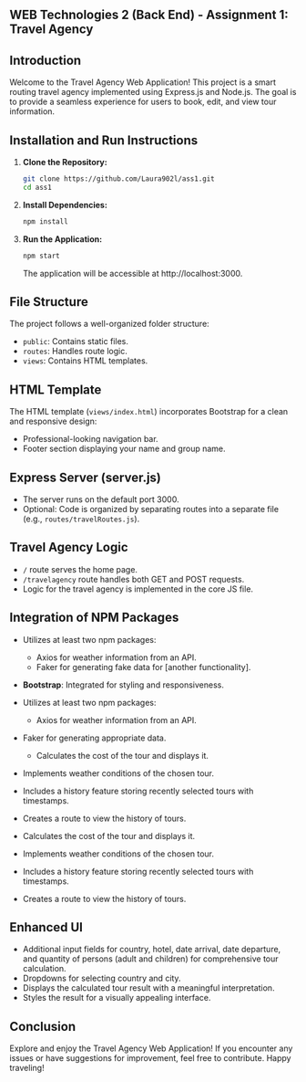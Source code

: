 ## WEB Technologies 2 (Back End) - Assignment 1: Travel Agency


## Introduction

Welcome to the Travel Agency Web Application! This project is a smart routing travel agency implemented using Express.js and Node.js. The goal is to provide a seamless experience for users to book, edit, and view tour information.

## Installation and Run Instructions

1. **Clone the Repository:**
    ```bash
    git clone https://github.com/Laura902l/ass1.git
    cd ass1

    ```

2. **Install
 Dependencies:**
    ```bash
    npm install
    ```

3. **Run the Application:**
    ```bash
    npm start
    ```

   The application will be accessible at http://localhost:3000.

## File Structure

The project follows a well-organized folder structure:

- `public`: Contains static files.
- `routes`: Handles route logic.
- `views`: Contains HTML templates.

## HTML Template

The HTML template (`views/index.html`) incorporates Bootstrap for a clean and responsive design:

- Professional-looking navigation bar.
- Footer section displaying your name and group name.

## Express Server (server.js)

- The server runs on the default port 3000.
- Optional: Code is organized by separating routes into a separate file (e.g., `routes/travelRoutes.js`).

## Travel Agency Logic

- `/` route serves the home page.
- `/travelagency` route handles both GET and POST requests.
- Logic for the travel agency is implemented in the core JS file.

## Integration of NPM Packages

- Utilizes at least two npm packages:
  - Axios for weather information from an API.
  - Faker for generating fake data for [another functionality].
- **Bootstrap**: Integrated for styling and responsiveness.
- Utilizes at least two npm packages:
  - Axios for weather information from an API.
- Faker for generating appropriate data.
  - Calculates the cost of the tour and displays it.
- Implements weather conditions of the chosen tour.
- Includes a history feature storing recently selected tours with timestamps.
- Creates a route to view the history of tours.

- Calculates the cost of the tour and displays it.
- Implements weather conditions of the chosen tour.
- Includes a history feature storing recently selected tours with timestamps.
- Creates a route to view the history of tours.

## Enhanced UI

- Additional input fields for country, hotel, date arrival, date departure, and quantity of persons (adult and children) for comprehensive tour calculation.
- Dropdowns for selecting country and city.
- Displays the calculated tour result with a meaningful interpretation.
- Styles the result for a visually appealing interface.

## Conclusion

Explore and enjoy the Travel Agency Web Application! If you encounter any issues or have suggestions for improvement, feel free to contribute. Happy traveling!
